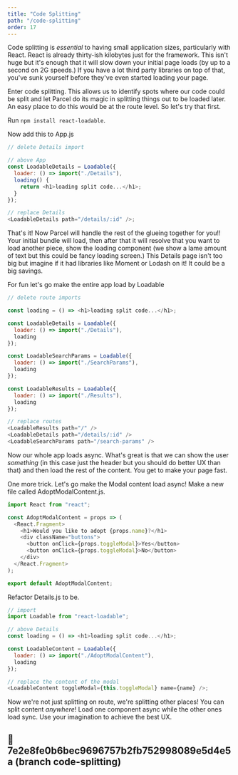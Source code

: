 ```yaml
---
title: "Code Splitting"
path: "/code-splitting"
order: 17
---
```


Code splitting is _essential_ to having small application sizes, particularly with React. React is already thirty-ish kilobytes just for the framework. This isn't huge but it's enough that it will slow down your initial page loads (by up to a second on 2G speeds.) If you have a lot third party libraries on top of that, you've sunk yourself before they've even started loading your page.

Enter code splitting. This allows us to identify spots where our code could be split and let Parcel do its magic in splitting things out to be loaded later. An easy place to do this would be at the route level. So let's try that first.

Run `npm install react-loadable`.

Now add this to App.js

```javascript
// delete Details import

// above App
const LoadableDetails = Loadable({
  loader: () => import("./Details"),
  loading() {
    return <h1>loading split code...</h1>;
  }
});

// replace Details
<LoadableDetails path="/details/:id" />;
```

That's it! Now Parcel will handle the rest of the glueing together for you!! Your initial bundle will load, then after that it will resolve that you want to load another piece, show the loading component (we show a lame amount of text but this could be fancy loading screen.) This Details page isn't too big but imagine if it had libraries like Moment or Lodash on it! It could be a big savings.

For fun let's go make the entire app load by Loadable

```javascript
// delete route imports

const loading = () => <h1>loading split code...</h1>;

const LoadableDetails = Loadable({
  loader: () => import("./Details"),
  loading
});

const LoadableSearchParams = Loadable({
  loader: () => import("./SearchParams"),
  loading
});

const LoadableResults = Loadable({
  loader: () => import("./Results"),
  loading
});

// replace routes
<LoadableResults path="/" />
<LoadableDetails path="/details/:id" />
<LoadableSearchParams path="/search-params" />
```

Now our whole app loads async. What's great is that we can show the user _something_ (in this case just the header but you should do better UX than that) and then load the rest of the content. You get to make your page fast.

One more trick. Let's go make the Modal content load async! Make a new file called AdoptModalContent.js.

```javascript
import React from "react";

const AdoptModalContent = props => (
  <React.Fragment>
    <h1>Would you like to adopt {props.name}?</h1>
    <div className="buttons">
      <button onClick={props.toggleModal}>Yes</button>
      <button onClick={props.toggleModal}>No</button>
    </div>
  </React.Fragment>
);

export default AdoptModalContent;
```

Refactor Details.js to be.

```javascript
// import
import Loadable from "react-loadable";

// above Details
const loading = () => <h1>loading split code...</h1>;

const LoadableContent = Loadable({
  loader: () => import("./AdoptModalContent"),
  loading
});

// replace the content of the modal
<LoadableContent toggleModal={this.toggleModal} name={name} />;
```

Now we're not just splitting on route, we're splitting other places! You can split content _anywhere_! Load one component async while the other ones load sync. Use your imagination to achieve the best UX.

## 🌳 7e2e8fe0b6bec9696757b2fb752998089e5d4e5a (branch code-splitting)
